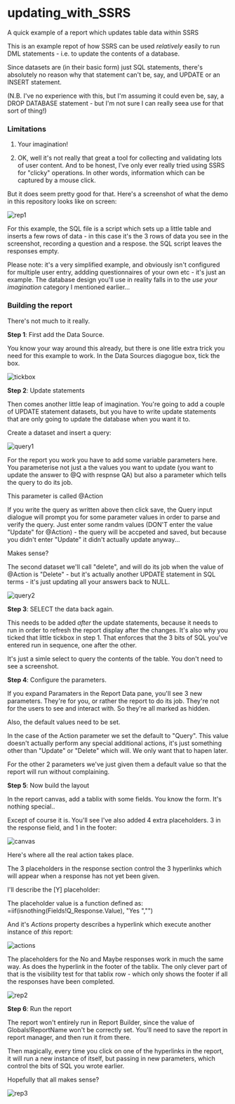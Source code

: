 # updating_with_SSRS
A quick example of a report which updates table data within SSRS

This is an example repot of how SSRS can be used *relatively* easily to run DML statements - i.e. to update
the contents of a database.

Since datasets are (in their basic form) just SQL statements, there's absolutely no reason why that statement can't be,
say, and UPDATE or an INSERT statement.

(N.B. I've no experience with this, but I'm assuming it could even be, say, a DROP DATABASE statement - but I'm not
sure I can really seea use for that sort of thing!)

### Limitations

1. Your imagination!

2. OK, well it's not really that great a tool for collecting and validating lots of user content. And to be honest, I've
only ever really tried using SSRS for "clicky" operations. In other words, information which can be captured by a mouse click.

But it does seem pretty good for that. Here's a screenshot of what the demo in this repository looks like on screen:

![rep1](https://user-images.githubusercontent.com/23141865/38379099-98f96278-38f7-11e8-81eb-6d9a38fc488c.png)

For this example, the SQL file is a script which sets up a little table and inserts a few rows of data - in this case it's
the 3 rows of data you see in the screenshot, recording a question and a respose. the SQL script leaves the responses empty.

Please note: it's a very simplified example, and obviously isn't configured for multiple user entry, addding questionnaires of your
own etc - it's just an example. The database design you'll use in reality falls in to the *use your imagination* category
I mentioned earlier...

### Building the report

There's not much to it really.

**Step 1**: First add the Data Source.

You know your way around this already, but there is one litle extra trick you need for this example to work.
In the Data Sources diagogue box, tick the box.

![tickbox](https://user-images.githubusercontent.com/23141865/38446803-eee0f872-39f1-11e8-833e-0439da43337d.png)

**Step 2**: Update statements

Then comes another little leap of imagination. You're going to add a couple of UPDATE statement datasets, but you have to write update statements that are only going to update the database when you want it to.

Create a dataset and insert a query:

![query1](https://user-images.githubusercontent.com/23141865/38446850-3c0f00b2-39f2-11e8-859f-0fcc4f7ed68a.png)

For the report you work you have to add some variable parameters here. You parameterise not just a the values you want to update (you want to update the answer to @Q with respnse QA)
but also a parameter which tells the query to do its job.

This parameter is called @Action

If you write the query as written above then click save, the Query input dialogue will prompt you for some parameter values in order to parse and verify the query. Just enter some randm values (DON'T enter the value "Update" for @Action) - the query will be accpeted and saved, but because you didn't enter "Update" it didn't actually update anyway...

Makes sense?

The second dataset we'll call "delete", and will do its job when the value of @Action is "Delete" - but it's actually another UPDATE
statement in SQL terms - it's just updating all your answers back to NULL.

![query2](https://user-images.githubusercontent.com/23141865/38447160-af9fe1bc-39f3-11e8-8c6b-1d1ea59b89f8.png)

**Step 3**: SELECT the data back again.

This needs to be added *after* the update statements, because it needs to run in order to refresh the report display after the changes. It's also why you ticked that little tickbox in step 1. That enforces that the 3 bits of SQL you've entered run in sequence, one after the other.

It's just a simle select to query the contents of the table. You don't need to see a screenshot.

**Step 4**: Configure the parameters.

If you expand Paramaters in the Report Data pane, you'll see 3 new parameters. They're for you, or rather the report to do its job. They're not for the users to see and interact with. So they're all marked as hidden.

Also, the default values need to be set.

In the case of the Action parameter we set the default to "Query". This value doesn't actually perform any special additional actions, it's just something other than "Update" or "Delete" which will. We only want that to hapen later.

For the other 2 parameters we've just given them a default value so that the report will run without complaining.

**Step 5**: Now build the layout

In the report canvas, add a tablix with some fields. You know the form. It's nothing special..

Except of course it is. You'll see I've also added 4 extra placeholders. 3 in the response field, and 1 in the footer:

![canvas](https://user-images.githubusercontent.com/23141865/38447450-3ed7725e-39f5-11e8-8a0a-fd5fcffca2b1.png)

Here's where all the real action takes place.

The 3 placeholders in the response section control the 3 hyperlinks which will appear when a response has not yet been given.

I'll describe the [Y] placeholder:

The placeholder value is a function defined as:
=iif(isnothing(Fields!Q_Response.Value), "Yes ","")

And it's *Actions* property describes a hyperlink which execute another instance of _this_ report:

![actions](https://user-images.githubusercontent.com/23141865/38453272-bc437832-3a4a-11e8-9619-7435a930f85f.png)

The placeholders for the No and Maybe responses work in much the same way. As does the hyperlink in the footer of the tablix. The only clever part of that is the visibility test for that tablix row - which only shows the footer if all the responses have been completed.

![rep2](https://user-images.githubusercontent.com/23141865/38379098-98cd7028-38f7-11e8-8910-011167dcbdc5.png)

**Step 6**: Run the report

The report won't entirely run in Report Builder, since the value of Globals!ReportName won't be correctly set. You'll need to save the report in report manager, and then run it from there.

Then magically, every time you click on one of the hyperlinks in the report, it will run a new instance of itself, but passing in new parameters, which control the bits of SQL you wrote earlier.

Hopefully that all makes sense?






![rep3](https://user-images.githubusercontent.com/23141865/38379097-989a2146-38f7-11e8-920c-481581743462.png)
